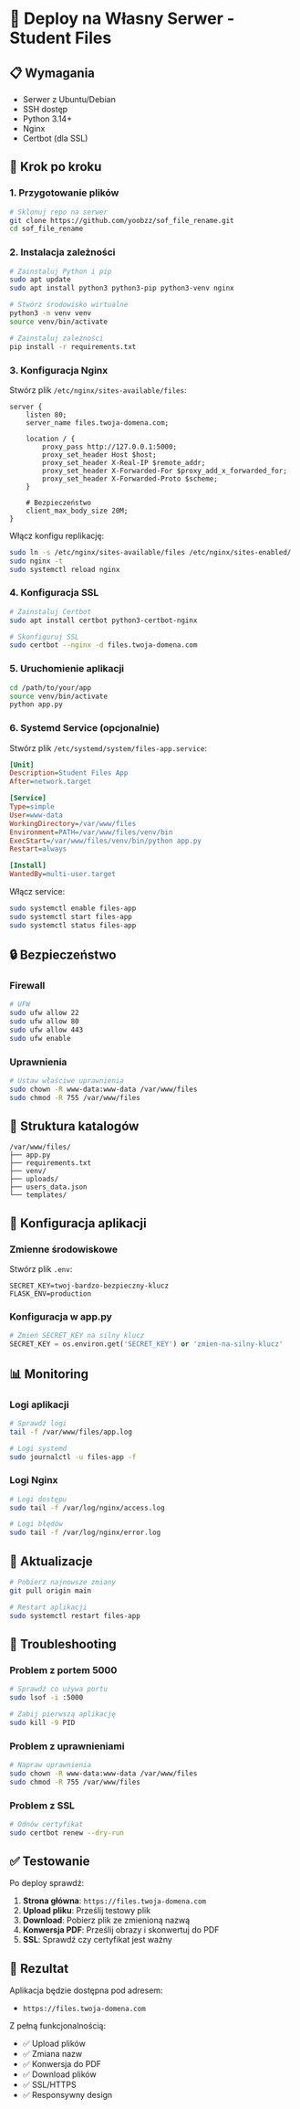 # 🚀 Deploy na Własny Serwer - Student Files

## 📋 Wymagania

- Serwer z Ubuntu/Debian
- SSH dostęp
- Python 3.14+
- Nginx
- Certbot (dla SSL)

## 🔧 Krok po kroku

### 1. Przygotowanie plików

```bash
# Sklonuj repo na serwer
git clone https://github.com/yoobzz/sof_file_rename.git
cd sof_file_rename
```

### 2. Instalacja zależności

```bash
# Zainstaluj Python i pip
sudo apt update
sudo apt install python3 python3-pip python3-venv nginx

# Stwórz środowisko wirtualne
python3 -m venv venv
source venv/bin/activate

# Zainstaluj zależności
pip install -r requirements.txt
```

### 3. Konfiguracja Nginx

Stwórz plik `/etc/nginx/sites-available/files`:

```nginx
server {
    listen 80;
    server_name files.twoja-domena.com;
    
    location / {
        proxy_pass http://127.0.0.1:5000;
        proxy_set_header Host $host;
        proxy_set_header X-Real-IP $remote_addr;
        proxy_set_header X-Forwarded-For $proxy_add_x_forwarded_for;
        proxy_set_header X-Forwarded-Proto $scheme;
    }
    
    # Bezpieczeństwo
    client_max_body_size 20M;
}
```

Włącz konfigu replikację:

```bash
sudo ln -s /etc/nginx/sites-available/files /etc/nginx/sites-enabled/
sudo nginx -t
sudo systemctl reload nginx
```

### 4. Konfiguracja SSL

```bash
# Zainstaluj Certbot
sudo apt install certbot python3-certbot-nginx

# Skonfiguruj SSL
sudo certbot --nginx -d files.twoja-domena.com
```

### 5. Uruchomienie aplikacji

```bash
cd /path/to/your/app
source venv/bin/activate
python app.py
```

### 6. Systemd Service (opcjonalnie)

Stwórz plik `/etc/systemd/system/files-app.service`:

```ini
[Unit]
Description=Student Files App
After=network.target

[Service]
Type=simple
User=www-data
WorkingDirectory=/var/www/files
Environment=PATH=/var/www/files/venv/bin
ExecStart=/var/www/files/venv/bin/python app.py
Restart=always

[Install]
WantedBy=multi-user.target
```

Włącz service:

```bash
sudo systemctl enable files-app
sudo systemctl start files-app
sudo systemctl status files-app
```

## 🔒 Bezpieczeństwo

### Firewall

```bash
# UFW
sudo ufw allow 22
sudo ufw allow 80
sudo ufw allow 443
sudo ufw enable
```

### Uprawnienia

```bash
# Ustaw właściwe uprawnienia
sudo chown -R www-data:www-data /var/www/files
sudo chmod -R 755 /var/www/files
```

## 📁 Struktura katalogów

```
/var/www/files/
├── app.py
├── requirements.txt
├── venv/
├── uploads/
├── users_data.json
└── templates/
```

## 🔧 Konfiguracja aplikacji

### Zmienne środowiskowe

Stwórz plik `.env`:

```env
SECRET_KEY=twoj-bardzo-bezpieczny-klucz
FLASK_ENV=production
```

### Konfiguracja w app.py

```python
# Zmień SECRET_KEY na silny klucz
SECRET_KEY = os.environ.get('SECRET_KEY') or 'zmien-na-silny-klucz'
```

## 📊 Monitoring

### Logi aplikacji

```bash
# Sprawdź logi
tail -f /var/www/files/app.log

# Logi systemd
sudo journalctl -u files-app -f
```

### Logi Nginx

```bash
# Logi dostępu
sudo tail -f /var/log/nginx/access.log

# Logi błędów
sudo tail -f /var/log/nginx/error.log
```

## 🔄 Aktualizacje

```bash
# Pobierz najnowsze zmiany
git pull origin main

# Restart aplikacji
sudo systemctl restart files-app
```

## 🚨 Troubleshooting

### Problem z portem 5000

```bash
# Sprawdź co używa portu
sudo lsof -i :5000

# Zabij pierwszą aplikację
sudo kill -9 PID
```

### Problem z uprawnieniami

```bash
# Napraw uprawnienia
sudo chown -R www-data:www-data /var/www/files
sudo chmod -R 755 /var/www/files
```

### Problem z SSL

```bash
# Odnów certyfikat
sudo certbot renew --dry-run
```

## ✅ Testowanie

Po deploy sprawdź:

1. **Strona główna**: `https://files.twoja-domena.com`
2. **Upload pliku**: Prześlij testowy plik
3. **Download**: Pobierz plik ze zmienioną nazwą
4. **Konwersja PDF**: Prześlij obrazy i skonwertuj do PDF
5. **SSL**: Sprawdź czy certyfikat jest ważny

## 🎯 Rezultat

Aplikacja będzie dostępna pod adresem:
- `https://files.twoja-domena.com`

Z pełną funkcjonalnością:
- ✅ Upload plików
- ✅ Zmiana nazw
- ✅ Konwersja do PDF
- ✅ Download plików
- ✅ SSL/HTTPS
- ✅ Responsywny design
